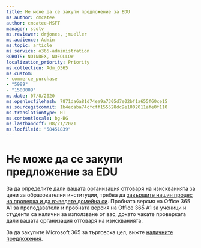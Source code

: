 ```yaml
---
title: Не може да се закупи предложение за EDU
ms.author: cmcatee
author: cmcatee-MSFT
manager: scotv
ms.reviewer: drjones, jmueller
ms.audience: Admin
ms.topic: article
ms.service: o365-administration
ROBOTS: NOINDEX, NOFOLLOW
localization_priority: Priority
ms.collection: Adm_O365
ms.custom:
- commerce_purchase
- "5989"
- "1500009"
ms.date: 07/8/2020
ms.openlocfilehash: 7871da6a81d74ea9a7305d7e02bf1a655f60ce15
ms.sourcegitcommit: 1b4ecaba74cfcff155528dc9e1002011afe0f110
ms.translationtype: HT
ms.contentlocale: bg-BG
ms.lasthandoff: 08/21/2021
ms.locfileid: "58451839"
---
```

# <a name="unable-to-purchase-edu-offer"></a>Не може да се закупи предложение за EDU

За да определите дали вашата организация отговаря на изискванията за цени за образователни институции, трябва да [завършите нашия процес на проверка и да въведете домейна си](https://admin.microsoft.com/Adminportal#/Domains/SOWizard). Пробната версия на Office 365 A1 за преподаватели и пробната версия на Office 365 A1 за ученици и студенти са налични за използване от вас, докато чакате проверката дали вашата организация отговаря на изискванията.

За да закупите Microsoft 365 за търговска цел, вижте [наличните предложения](https://go.microsoft.com/fwlink/p/?linkid=868433).